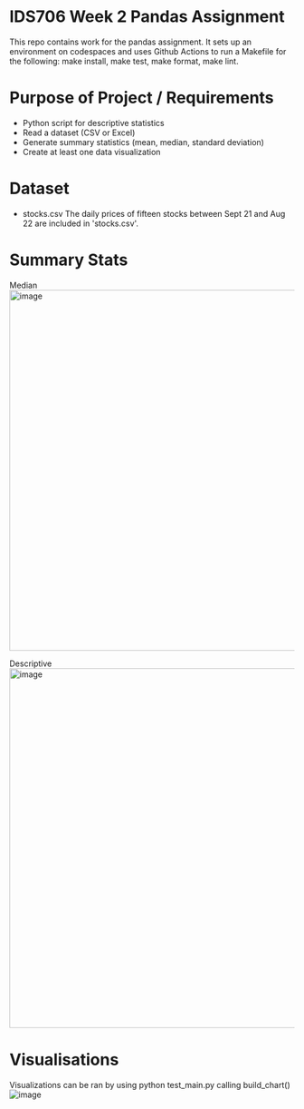 # IDS706 Week 2 Pandas Assignment

This repo contains work for the pandas assignment. It sets up an environment on codespaces and uses Github Actions to run a Makefile for the following: make install, make test, make format, make lint. 

# Purpose of Project / Requirements
- Python script for descriptive statistics
- Read a dataset (CSV or Excel)
- Generate summary statistics (mean, median, standard deviation)
- Create at least one data visualization

# Dataset
- stocks.csv
The daily prices of fifteen stocks between Sept 21 and Aug 22 are included in 'stocks.csv'.

# Summary Stats

Median
<img width="636" alt="image" src="https://github.com/user-attachments/assets/d158afc8-9625-4316-b646-79e44627f3ab">

Descriptive
<img width="634" alt="image" src="https://github.com/user-attachments/assets/8420536d-0821-414d-959b-a45ac3158e3c">

# Visualisations

Visualizations can be ran by using python test_main.py calling build_chart()
![image](https://github.com/user-attachments/assets/0ff9a436-6456-4fc3-a096-5f5f889ec69c)


